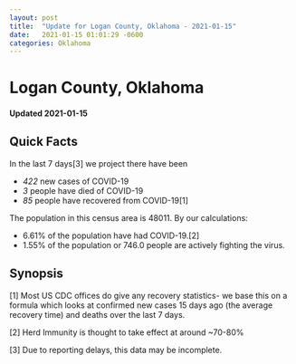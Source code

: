 ```yaml
---
layout: post
title:  "Update for Logan County, Oklahoma - 2021-01-15"
date:   2021-01-15 01:01:29 -0600
categories: Oklahoma
---
```


# Logan County, Oklahoma
#### Updated 2021-01-15

## Quick Facts

In the last 7 days[3] we project there have been
- *422* new cases of COVID-19
- *3* people have died of COVID-19
- *85* people have recovered from COVID-19[1]

The population in this census area is 48011. By our calculations:
- 6.61% of the population have had COVID-19.[2]
- 1.55% of the population or 746.0 people are actively fighting the virus.

## Synopsis




[1] Most US CDC offices do give any recovery statistics- we base this on a formula which looks at confirmed new cases
15 days ago (the average recovery time) and deaths over the last 7 days.

[2] Herd Immunity is thought to take effect at around ~70-80%

[3] Due to reporting delays, this data may be incomplete.
 
    